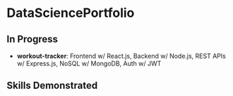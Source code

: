 # DataSciencePortfolio

## In Progress
- **workout-tracker**: Frontend w/ React.js, Backend w/ Node.js, REST APIs w/ Express.js, NoSQL w/ MongoDB, Auth w/ JWT

## Skills Demonstrated
